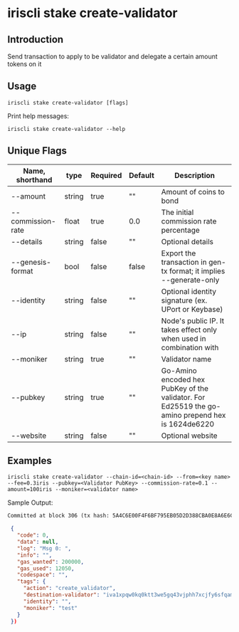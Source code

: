 # iriscli stake create-validator

## Introduction

Send transaction to apply to be validator and delegate a certain amount tokens on it

## Usage

```
iriscli stake create-validator [flags]
```

Print help messages:
```
iriscli stake create-validator --help
```

## Unique Flags

| Name, shorthand              | type   | Required | Default  | Description                                                         |
| ---------------------------- | -----  | -------- | -------- | ------------------------------------------------------------------- |
| --amount                     | string | true     | ""       | Amount of coins to bond |
| --commission-rate            | float  | true     | 0.0      | The initial commission rate percentage |
| --details                    | string | false    | ""       | Optional details |
| --genesis-format             | bool   | false    | false    | Export the transaction in gen-tx format; it implies --generate-only |
| --identity                   | string | false    | ""       | Optional identity signature (ex. UPort or Keybase) |
| --ip                         | string | false    | ""       | Node's public IP. It takes effect only when used in combination with |
| --moniker                    | string | true     | ""       | Validator name |
| --pubkey                     | string | true     | ""       | Go-Amino encoded hex PubKey of the validator. For Ed25519 the go-amino prepend hex is 1624de6220 |
| --website                    | string | false    | ""       | Optional website |

## Examples

```
iriscli stake create-validator --chain-id=<chain-id> --from=<key name> --fee=0.3iris --pubkey=<Validator PubKey> --commission-rate=0.1 --amount=100iris --moniker=<validator name>
```
Sample Output:
```txt
Committed at block 306 (tx hash: 5A4C6E00F4F6BF795EB05D2D388CBA0E8A6E6CF17669314B1EE6A31729A22450, response: {Code:0 Data:[] Log:Msg 0:  Info: GasWanted:200000 GasUsed:3398 Tags:[{Key:[97 99 116 105 111 110] Value:[115 101 114 118 105 99 101 45 119 105 116 104 100 114 97 119 45 102 101 101 115] XXX_NoUnkeyedLiteral:{} XXX_unrecognized:[] XXX_sizecache:0} {Key:[99 111 109 112 108 101 116 101 67 111 110 115 117 109 101 100 84 120 70 101 101 45 105 114 105 115 45 97 116 116 111] Value:[34 54 55 57 54 48 48 48 48 48 48 48 48 48 48 48 34] XXX_NoUnkeyedLiteral:{} XXX_unrecognized:[] XXX_sizecache:0}] Codespace: XXX_NoUnkeyedLiteral:{} XXX_unrecognized:[] XXX_sizecache:0})
```
```json
 {
   "code": 0,
   "data": null,
   "log": "Msg 0: ",
   "info": "",
   "gas_wanted": 200000,
   "gas_used": 12050,
   "codespace": "",
   "tags": {
     "action": "create_validator",
     "destination-validator": "iva1xpqw0kq0ktt3we5gq43vjphh7xcjfy6sfqamll",
     "identity": "",
     "moniker": "test"
   }
 })
```